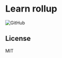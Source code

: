 # Learn rollup

![GitHub](https://img.shields.io/github/license/Gu-Miao/learn-rollup)

## License

MIT
